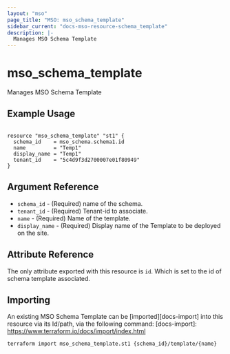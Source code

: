 ```yaml
---
layout: "mso"
page_title: "MSO: mso_schema_template"
sidebar_current: "docs-mso-resource-schema_template"
description: |-
  Manages MSO Schema Template
---
```


# mso_schema_template #

Manages MSO Schema Template

## Example Usage ##

```hcl

resource "mso_schema_template" "st1" {
  schema_id    = mso_schema.schema1.id
  name         = "Temp1"
  display_name = "Temp1"
  tenant_id    = "5c4d9f3d2700007e01f80949"
}

```

## Argument Reference ##

* `schema_id` - (Required) name of the schema.
* `tenant_id` - (Required) Tenant-id to associate.
* `name` - (Required) Name of the template.
* `display_name` - (Required) Display name of the Template to be deployed on the site.

## Attribute Reference ##

The only attribute exported with this resource is `id`. Which is set to the id of schema template associated.

## Importing ##

An existing MSO Schema Template can be [imported][docs-import] into this resource via its Id/path, via the following command: [docs-import]: <https://www.terraform.io/docs/import/index.html>

```bash
terraform import mso_schema_template.st1 {schema_id}/template/{name}
```
